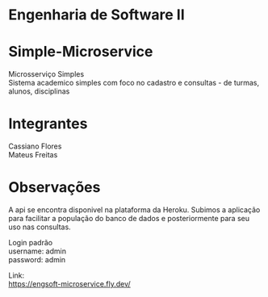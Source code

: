 # Engenharia de Software II
# Simple-Microservice
Microsserviço Simples <br>
Sistema academico simples com foco no cadastro e consultas - de turmas, alunos, disciplinas

# Integrantes
Cassiano Flores <br>
Mateus Freitas

# Observações
A api se encontra disponivel na plataforma da Heroku.
Subimos a aplicação para facilitar a população do banco de dados e posteriormente para seu uso nas consultas.

Login padrão <br>
username: admin <br>
password: admin

Link:<br>
<a href="https://engsoft-microservice.fly.dev/"> https://engsoft-microservice.fly.dev/ </a>
<a>
